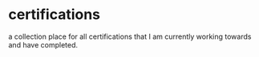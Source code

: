 # certifications
a collection place for all certifications that I am currently working towards and have completed.
